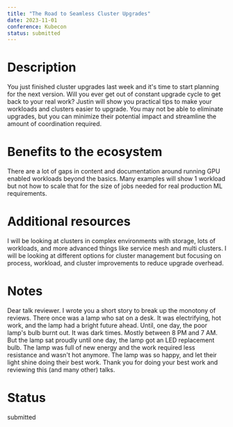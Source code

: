 ```yaml
---
title: "The Road to Seamless Cluster Upgrades"
date: 2023-11-01
conference: Kubecon
status: submitted
---
```


# Description

You just finished cluster upgrades last week and it's time to start planning for the next version. Will you ever get out of constant upgrade cycle to get back to your real work? Justin will show you practical tips to make your workloads and clusters easier to upgrade. You may not be able to eliminate upgrades, but you can minimize their potential impact and streamline the amount of coordination required.

# Benefits to the ecosystem

There are a lot of gaps in content and documentation around running GPU enabled workloads beyond the basics. Many examples will show 1 workload but not how to scale that for the size of jobs needed for real production ML requirements.

# Additional resources

I will be looking at clusters in complex environments with storage, lots of workloads, and more advanced things like service mesh and multi clusters. I will be looking at different options for cluster management but focusing on process, workload, and cluster improvements to reduce upgrade overhead.

# Notes

Dear talk reviewer. I wrote you a short story to break up the monotony of reviews.
There once was a lamp who sat on a desk. It was electrifying, hot work, and the lamp had a bright future ahead. Until, one day, the poor lamp's bulb burnt out. It was dark times. Mostly between 8 PM and 7 AM. But the lamp sat proudly until one day, the lamp got an LED replacement bulb. The lamp was full of new energy and the work required less resistance and wasn't hot anymore. The lamp was so happy, and let their light shine doing their best work.
Thank you for doing your best work and reviewing this (and many other) talks.

# Status

submitted
